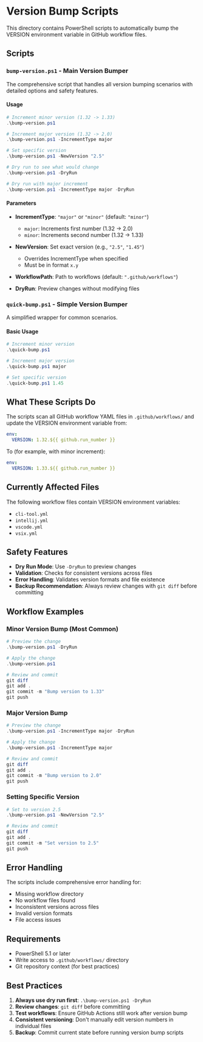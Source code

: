 # Version Bump Scripts

This directory contains PowerShell scripts to automatically bump the VERSION environment variable in GitHub workflow files.

## Scripts

### `bump-version.ps1` - Main Version Bumper

The comprehensive script that handles all version bumping scenarios with detailed options and safety features.

#### Usage

```powershell
# Increment minor version (1.32 -> 1.33)
.\bump-version.ps1

# Increment major version (1.32 -> 2.0)  
.\bump-version.ps1 -IncrementType major

# Set specific version
.\bump-version.ps1 -NewVersion "2.5"

# Dry run to see what would change
.\bump-version.ps1 -DryRun

# Dry run with major increment
.\bump-version.ps1 -IncrementType major -DryRun
```

#### Parameters

- **IncrementType**: `"major"` or `"minor"` (default: `"minor"`)
  - `major`: Increments first number (1.32 → 2.0)
  - `minor`: Increments second number (1.32 → 1.33)

- **NewVersion**: Set exact version (e.g., `"2.5"`, `"1.45"`)
  - Overrides IncrementType when specified
  - Must be in format `x.y`

- **WorkflowPath**: Path to workflows (default: `".github/workflows"`)

- **DryRun**: Preview changes without modifying files

### `quick-bump.ps1` - Simple Version Bumper

A simplified wrapper for common scenarios.

#### Basic Usage

```powershell
# Increment minor version
.\quick-bump.ps1

# Increment major version
.\quick-bump.ps1 major

# Set specific version
.\quick-bump.ps1 1.45
```

## What These Scripts Do

The scripts scan all GitHub workflow YAML files in `.github/workflows/` and update the VERSION environment variable from:

```yaml
env:
  VERSION: 1.32.${{ github.run_number }}
```

To (for example, with minor increment):

```yaml
env:
  VERSION: 1.33.${{ github.run_number }}
```

## Currently Affected Files

The following workflow files contain VERSION environment variables:

- `cli-tool.yml`
- `intellij.yml`
- `vscode.yml`
- `vsix.yml`

## Safety Features

- **Dry Run Mode**: Use `-DryRun` to preview changes
- **Validation**: Checks for consistent versions across files
- **Error Handling**: Validates version formats and file existence
- **Backup Recommendation**: Always review changes with `git diff` before committing

## Workflow Examples

### Minor Version Bump (Most Common)

```powershell
# Preview the change
.\bump-version.ps1 -DryRun

# Apply the change
.\bump-version.ps1

# Review and commit
git diff
git add .
git commit -m "Bump version to 1.33"
git push
```

### Major Version Bump

```powershell
# Preview the change  
.\bump-version.ps1 -IncrementType major -DryRun

# Apply the change
.\bump-version.ps1 -IncrementType major

# Review and commit
git diff
git add .
git commit -m "Bump version to 2.0"
git push
```

### Setting Specific Version

```powershell
# Set to version 2.5
.\bump-version.ps1 -NewVersion "2.5"

# Review and commit
git diff
git add .  
git commit -m "Set version to 2.5"
git push
```

## Error Handling

The scripts include comprehensive error handling for:

- Missing workflow directory
- No workflow files found
- Inconsistent versions across files
- Invalid version formats
- File access issues

## Requirements

- PowerShell 5.1 or later
- Write access to `.github/workflows/` directory
- Git repository context (for best practices)

## Best Practices

1. **Always use dry run first**: `.\bump-version.ps1 -DryRun`
2. **Review changes**: `git diff` before committing
3. **Test workflows**: Ensure GitHub Actions still work after version bump
4. **Consistent versioning**: Don't manually edit version numbers in individual files
5. **Backup**: Commit current state before running version bump scripts
